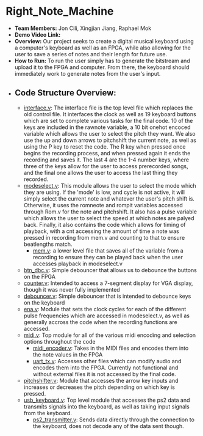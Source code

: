 # Right_Note_Machine
- **Team Members:** Jon Cili, Xingjian Jiang, Raphael Mok
- **Demo Video Link:**
- **Overview:** Our project seeks to create a digital musical keyboard using a computer's keyboard as well as an FPGA, while also allowing for the user to save a series of notes and their length for future use.
- **How to Run:** To run the user simply has to generate the bitstream and upload it to the FPGA and computer. From there, the keyboard should immediately work to generate notes from the user's input.
- ## **Code Structure Overview:**
  - [interface.v](interface.v): The interface file is the top level file which replaces the old control file. It interfaces the clock as well as 19 keyboard buttons which are set to complete various tasks for the final code. 10 of the keys are included in the rawnote variable, a 10 bit onehot encoced variable which allows the user to select the pitch they want. We also use the up and down arrows to pitchshift the current note, as well as using the P key to reset the code. The R key when pressed once begins the recording process, and when pressed again it ends the recording and saves it. The last 4 are the 1-4 number keys, where three of the keys allow for the user to access prerecorded songs, and the final one allows the user to access the last thing they recorded.
  - [modeselect.v](modeselect.v): This module allows the user to select the mode which they are using. If the 'mode' is low, and cycle is not active, it will simply select the current note and whatever the user's pitch shift is. Otherwise, it uses the romneote and rompit variables accessed through Rom.v for the note and pitchshift. It also has a pulse variable which allows the user to select the speed at which notes are palyed back. Finally, it also contains the code which allows for timing of playback, with a cnt accessing the amount of time a note was pressed in recording from mem.v and counting to that to ensure beatlengths match.
    - [mem.v](mem.v): a lower level file that saves all of the variable from a recording to ensure they can be played back when the user accesses playback in modeselect.v
  - [btn_dbc.v](btn_dbc.v): Simple debouncer that allows us to debounce the buttons on the FPGA
  - [counter.v](counter.v): Intended to access a 7-segment display for VGA display, though it was never fully implemented
  - [debouncer.v](debouncer.v): Simple debouncer that is intended to debounce keys on the keyboard
  - [ena.v](ena.v): Module that sets the clock cycles for each of the different pulse frequencies which are accessed in modeselect.v, as well as generally accross the code when the recording functions are accessed.
  - [midi.v](midi.v): Top module for all of the various midi encoding and selection options throughout the code
    - [midi_encoder.v](midi_encoder.v): Takes in the MIDI files and encodes them into the note values in the FPGA
    - [uart_tx.v](uart_tx.v): Accesses other files which can modify audio and encodes them into the FPGA. Currently not functional and without external files it is not accessed by the final code.
  - [pitchshifter.v](pitchshifter.v): Module that accesses the arrow key inputs and increases or decreases the pitch depending on which key is pressed.
  - [usb_keyboard.v](usb_keyboard.v): Top level module that accesses the ps2 data and transmits signals into the keyboard, as well as taking input signals from the keyboard.
    - [ps2_transmitter.v](ps2_transmitter.v): Sends data directly through the connection to the keyboard, does not decode any of the data sent though. 
